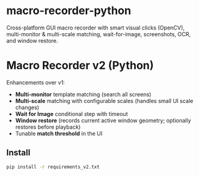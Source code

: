 # macro-recorder-python
Cross-platform GUI macro recorder with smart visual clicks (OpenCV), multi-monitor &amp; multi-scale matching, wait-for-image, screenshots, OCR, and window restore.

# Macro Recorder v2 (Python)

Enhancements over v1:
- **Multi-monitor** template matching (search all screens)
- **Multi-scale** matching with configurable scales (handles small UI scale changes)
- **Wait for Image** conditional step with timeout
- **Window restore** (records current active window geometry; optionally restores before playback)
- Tunable **match threshold** in the UI

## Install
```bash
pip install -r requirements_v2.txt
